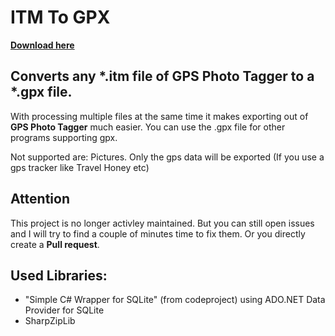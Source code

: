 # ITM To GPX

**[Download here](https://github.com/Eusebius1920/itmtogpx/releases)**

## Converts any *.itm file of GPS Photo Tagger to a *.gpx file.

With processing multiple files at the same time it makes exporting out of **GPS Photo Tagger** much easier. You can use the .gpx file for other programs supporting gpx.

Not supported are: Pictures. Only the gps data will be exported (If you use a gps tracker like Travel Honey etc)

## Attention
This project is no longer activley maintained. But you can still open issues and I will try to find a couple of minutes time to fix them. Or you directly create a **Pull request**.

## Used Libraries: 
* "Simple C# Wrapper for SQLite" (from codeproject) using ADO.NET Data Provider for SQLite
* SharpZipLib
